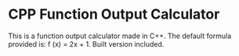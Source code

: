 # CPP Function Output Calculator
This is a function output calculator made in C++. The default formula provided is: f (x) = 2x + 1. Built version included.
